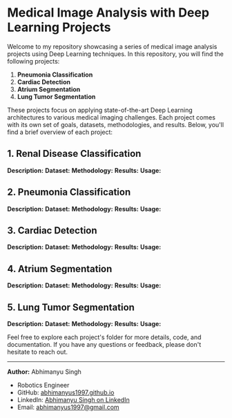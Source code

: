# Medical Image Analysis with Deep Learning Projects

Welcome to my repository showcasing a series of medical image analysis projects using Deep Learning techniques. In this repository, you will find the following projects:

1. **Pneumonia Classification**
2. **Cardiac Detection**
3. **Atrium Segmentation**
4. **Lung Tumor Segmentation**

These projects focus on applying state-of-the-art Deep Learning architectures to various medical imaging challenges. Each project comes with its own set of goals, datasets, methodologies, and results. Below, you'll find a brief overview of each project:

## 1. Renal Disease Classification

**Description:**
**Dataset:**
**Methodology:**
**Results:**
**Usage:**

## 2. Pneumonia Classification

**Description:**
**Dataset:**
**Methodology:**
**Results:**
**Usage:**

## 3. Cardiac Detection

**Description:**
**Dataset:**
**Methodology:**
**Results:**
**Usage:**

## 4. Atrium Segmentation

**Description:**
**Dataset:**
**Methodology:**
**Results:**
**Usage:**

## 5. Lung Tumor Segmentation

**Description:**
**Dataset:**
**Methodology:**
**Results:**
**Usage:**

Feel free to explore each project's folder for more details, code, and documentation. If you have any questions or feedback, please don't hesitate to reach out.

---
**Author:** Abhimanyu Singh
- Robotics Engineer
- GitHub: [abhimanyus1997.github.io](https://abhimanyus1997.github.io)
- LinkedIn: [Abhimanyu Singh on LinkedIn](https://www.linkedin.com/in/abhimanyus1997/)
- Email: [abhimanyus1997@gmail.com](mailto:abhimanyus1997@gmail.com)

